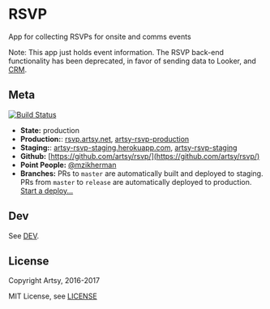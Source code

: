 # RSVP

App for collecting RSVPs for onsite and comms events

Note: This app just holds event information. The RSVP back-end functionality has been deprecated, in favor of sending data to Looker, and [CRM](https://github.com/artsy/constellation).

## Meta

[![Build Status](https://circleci.com/gh/artsy/rsvp.svg?style=svg)](https://circleci.com/gh/artsy/rsvp)

* __State:__ production
* __Production:__: [rsvp.artsy.net](https://rsvp.artsy.net), [artsy-rsvp-production](https://dashboard.heroku.com/apps/artsy-rsvp-production)
* __Staging:__: [artsy-rsvp-staging.herokuapp.com](https://artsy-rsvp-staging.herokuapp.com), [artsy-rsvp-staging](https://dashboard.heroku.com/apps/artsy-rsvp-staging)
* __Github:__ [https://github.com/artsy/rsvp/](https://github.com/artsy/rsvp/)
* __Point People:__ [@mzikherman](https://github.com/mzikherman)
* __Branches:__ PRs to `master` are automatically built and deployed to staging. PRs from `master` to `release` are automatically deployed to production. [Start a deploy...](https://github.com/artsy/rsvp/compare/release...master?expand=1)

## Dev

See [DEV](DEV.md).

## License

Copyright Artsy, 2016-2017

MIT License, see [LICENSE](LICENSE)
